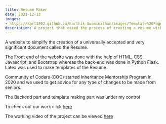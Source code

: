 ```yaml
---
title: Resume Maker
date: 2021-12-13
images:
- https://kart1802.github.io/Karthik-Swaminathan/images/Template%20Page.png
description: A project that eased the process of creating a resume with user-preferenced templates
---
```


A website to simplify the creation of a universally accepted and very significant document called the Resume.

The Front end of the website was done with the help of HTML, CSS, Javascript, and Bootstrap whereas the back-end was done in Python Flask. Latex was used to make templates of the Resume.

Community of Coders (COC) started Inheritance Mentorship Program in 2020 and we used to get advice for any type of changes to be made from seniors.

The Backend part and template making part was under my control

To check out our work click [here](https://github.com/kart1802/NXT-Debuggers)

The working video of the project can be viewed [here](https://www.youtube.com/watch?v=ifXb-MIIA-I)

